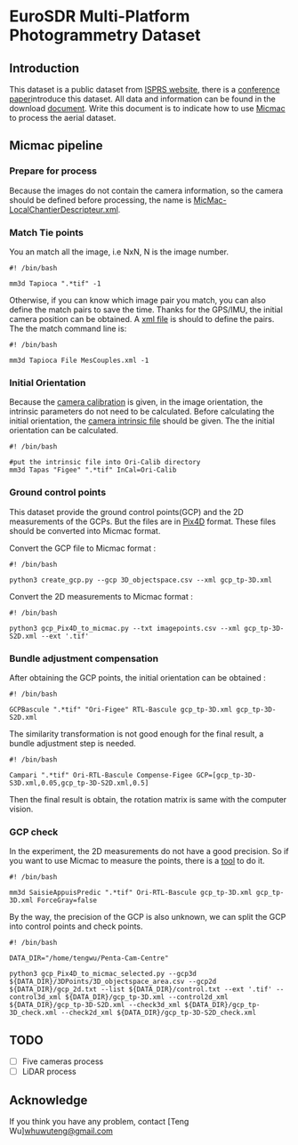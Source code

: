 # EuroSDR Multi-Platform Photogrammetry Dataset

## Introduction

This dataset is a public dataset from [ISPRS website](https://www2.isprs.org/commissions/comm1/icwg-1-2/benchmark_main/), there is a [conference paper](https://www.isprs-ann-photogramm-remote-sens-spatial-inf-sci.net/II-3-W4/135/2015/isprsannals-II-3-W4-135-2015.pdf)introduce this dataset.  All data and information can be found in the download [document](description_and_download_links_v3.pdf). Write this document is to indicate how to use [Micmac](https://github.com/micmacIGN/micmac) to process the  aerial dataset.

## Micmac pipeline

### Prepare for process

Because the images do not contain the camera information, so the camera should be defined before processing, the name is [MicMac-LocalChantierDescripteur.xml](MicMac-LocalChantierDescripteur.xml).

### Match Tie points

You an match all the image, i.e NxN, N is the image number.

``` shell
#! /bin/bash

mm3d Tapioca ".*tif" -1
```

Otherwise, if you can know which image pair you match, you can also define the match pairs to save the time. Thanks for the GPS/IMU, the initial camera position can be obtained. A [xml file](MesCouples.xml) is should to define the pairs. The the match command line is:

``` shell
#! /bin/bash

mm3d Tapioca File MesCouples.xml -1
```
### Initial Orientation

Because the [camera calibration](2014-PENTA-01.pdf) is given, in the image orientation, the intrinsic parameters do not need to be calculated. Before calculating the initial orientation, the [camera intrinsic file](AutoCal_Foc-50000_Cam-Canon_EOS_5D_Mark_II.xml) should be given. The the initial orientation can be calculated.
``` shell
#! /bin/bash

#put the intrinsic file into Ori-Calib directory
mm3d Tapas "Figee" ".*tif" InCal=Ori-Calib
```
### Ground control points

This dataset provide the ground control points(GCP) and the 2D measurements of the GCPs. But the files are in [Pix4D](https://support.pix4d.com/hc/en-us/articles/202558699-Using-GCPs) format. These files should be converted into Micmac format.

Convert the GCP file to Micmac format :
``` shell
#! /bin/bash

python3 create_gcp.py --gcp 3D_objectspace.csv --xml gcp_tp-3D.xml
```

Convert the 2D measurements to Micmac format :
``` shell
#! /bin/bash

python3 gcp_Pix4D_to_micmac.py --txt imagepoints.csv --xml gcp_tp-3D-S2D.xml --ext '.tif'
```

### Bundle adjustment compensation

After obtaining the GCP points, the initial orientation can be obtained :
``` shell
#! /bin/bash

GCPBascule ".*tif" "Ori-Figee" RTL-Bascule gcp_tp-3D.xml gcp_tp-3D-S2D.xml
```

The similarity transformation is not good enough for the final result, a bundle adjustment step is  needed.
``` shell
#! /bin/bash

Campari ".*tif" Ori-RTL-Bascule Compense-Figee GCP=[gcp_tp-3D-S3D.xml,0.05,gcp_tp-3D-S2D.xml,0.5] 
```
Then the final result is obtain, the rotation matrix is same with the computer vision.

### GCP check

In the experiment, the 2D measurements do not have a good precision. So if you want to use Micmac to measure the points, there is a [tool](https://micmac.ensg.eu/index.php/SaisieAppuisPredic) to do it.
``` shell
#! /bin/bash

mm3d SaisieAppuisPredic ".*tif" Ori-RTL-Bascule gcp_tp-3D.xml gcp_tp-3D.xml ForceGray=false 
```

By the way, the precision of the GCP is also unknown, we can split the GCP into control points and check points. 
``` shell
#! /bin/bash

DATA_DIR="/home/tengwu/Penta-Cam-Centre"

python3 gcp_Pix4D_to_micmac_selected.py --gcp3d ${DATA_DIR}/3DPoints/3D_objectspace_area.csv --gcp2d ${DATA_DIR}/gcp_2d.txt --list ${DATA_DIR}/control.txt --ext '.tif' --control3d_xml ${DATA_DIR}/gcp_tp-3D.xml --control2d_xml ${DATA_DIR}/gcp_tp-3D-S2D.xml --check3d_xml ${DATA_DIR}/gcp_tp-3D_check.xml --check2d_xml ${DATA_DIR}/gcp_tp-3D-S2D_check.xml 
```




## TODO

- [ ] Five cameras process
- [ ] LiDAR process

## Acknowledge

If you think you have any problem, contact [Teng Wu]<whuwuteng@gmail.com>

